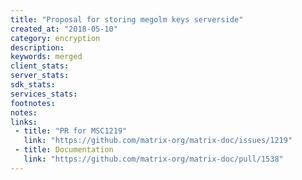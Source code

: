 ```yaml
---
title: "Proposal for storing megolm keys serverside"
created_at: "2018-05-10"
category: encryption
description:
keywords: merged
client_stats:
server_stats:
sdk_stats:
services_stats:
footnotes:
notes:
links:
 - title: "PR for MSC1219"
   link: "https://github.com/matrix-org/matrix-doc/issues/1219"
 - title: Documentation
   link: "https://github.com/matrix-org/matrix-doc/pull/1538"
---
```

